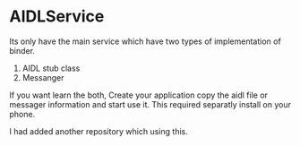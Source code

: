 # AIDLService
  Its only have the main service which have two types of implementation of binder.
  
  1. AIDL stub class
  2. Messanger
  
  If you want learn the both, Create your application copy the aidl file or messager information and start use it. This required separatly
  install on your phone.
  
  I had added another repository which using this.
  
